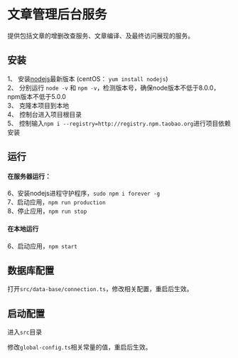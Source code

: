 # 文章管理后台服务

提供包括文章的增删改查服务、文章编译、及最终访问展现的服务。

## 安装

1、 安装[nodejs](https://nodejs.org/en/)最新版本  (centOS： `yum install nodejs`)  
2、 分别运行 `node -v` 和 `npm -v`，检测版本号，确保node版本不低于8.0.0，npm版本不低于5.0.0  
3、 克隆本项目到本地    
4、 控制台进入项目根目录  
5、 控制输入`npm i --registry=http://registry.npm.taobao.org`进行项目依赖安装    


## 运行

#### 在服务器运行：
6、安装nodejs进程守护程序，`sudo npm i forever -g`   
7、启动应用，`npm run production`  
8、停止应用，`npm run stop`  

#### 在本地运行

6、启动应用，`npm start` 

## 数据库配置

打开`src/data-base/connection.ts`，修改相关配置，重启后生效。

## 启动配置

进入`src`目录

修改`global-config.ts`相关常量的值，重启后生效。

